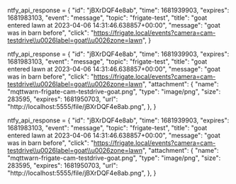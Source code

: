 ntfy_api_response = {
    "id": "jBXrDQF4e8ab",
    "time": 1681939903,
    "expires": 1681983103,
    "event": "message",
    "topic": "frigate-test",
    "title": "goat entered lawn at 2023-04-06 14:31:46.638857+00:00",
    "message": "goat was in barn before",
    "click": "https://frigate.local/events?camera=cam-testdrive\\u0026label=goat\\u0026zone=lawn",
}


ntfy_api_response = {
    "id": "jBXrDQF4e8ab",
    "time": 1681939903,
    "expires": 1681983103,
    "event": "message",
    "topic": "frigate-test",
    "title": "goat entered lawn at 2023-04-06 14:31:46.638857+00:00",
    "message": "goat was in barn before",
    "click": "https://frigate.local/events?camera=cam-testdrive\\u0026label=goat\\u0026zone=lawn",
    "attachment": {
        "name": "mqttwarn-frigate-cam-testdrive-goat.png",
        "type": "image/png",
        "size": 283595,
        "expires": 1681950703,
        "url": "http://localhost:5555/file/jBXrDQF4e8ab.png",
    },
}


ntfy_api_response = {
    "id": "jBXrDQF4e8ab",
    "time": 1681939903,
    "expires": 1681983103,
    "event": "message",
    "topic": "frigate-test",
    "title": "goat entered lawn at 2023-04-06 14:31:46.638857+00:00",
    "message": "goat was in barn before",
    "click": "https://frigate.local/events?camera=cam-testdrive\\u0026label=goat\\u0026zone=lawn",
    "attachment": {
        "name": "mqttwarn-frigate-cam-testdrive-goat.png",
        "type": "image/png",
        "size": 283595,
        "expires": 1681950703,
        "url": "http://localhost:5555/file/jBXrDQF4e8ab.png",
    },
}
